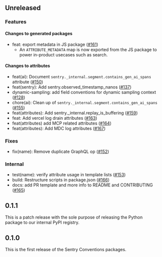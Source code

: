 ## Unreleased

### Features

#### Changes to generated packages

- feat: export metadata in JS package ([#161](https://github.com/getsentry/sentry-conventions/pull/161))
  - An `ATTRIBUTE_METADATA` map is now exported from the JS package to power in-product usecases such as search.

#### Changes to attributes

- feat(ai): Document `sentry._internal.segment.contains_gen_ai_spans` attribute ([#150](https://github.com/getsentry/sentry-conventions/pull/150))
- feat(sentry): Add sentry.observed_timestamp_nanos ([#137](https://github.com/getsentry/sentry-conventions/pull/137))
- dynamic-sampling: add field conventions for dynamic sampling context ([#128](https://github.com/getsentry/sentry-conventions/pull/128))
- chore(ai): Clean up of `sentry._internal.segment.contains_gen_ai_spans` ([#155](https://github.com/getsentry/sentry-conventions/pull/155))
- feat(attributes): Add sentry._internal.replay_is_buffering ([#159](https://github.com/getsentry/sentry-conventions/pull/159))
- feat: Add vercel log drain attributes ([#163](https://github.com/getsentry/sentry-conventions/pull/163))
- feat(attributes) add MCP related attributes ([#164](https://github.com/getsentry/sentry-conventions/pull/164))
- feat(attributes): Add MDC log attributes ([#167](https://github.com/getsentry/sentry-conventions/pull/167))

### Fixes

- fix(name): Remove duplicate GraphQL op ([#152](https://github.com/getsentry/sentry-conventions/pull/152))

### Internal

- test(name): verify attribute usage in template lists ([#153](https://github.com/getsentry/sentry-conventions/pull/153))
- build: Restructure scripts in package.json ([#166](https://github.com/getsentry/sentry-conventions/pull/166))
- docs: add PR template and more info to README and CONTRIBUTING ([#165](https://github.com/getsentry/sentry-conventions/pull/165))

## 0.1.1

This is a patch release with the sole purpose of releasing the Python package to our internal PyPI registry.

## 0.1.0

This is the first release of the Sentry Conventions packages.
